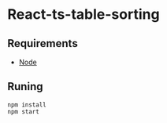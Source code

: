 # React-ts-table-sorting

## Requirements

* [Node](https://nodejs.org/en/download/)

## Runing

```
npm install
npm start
```
